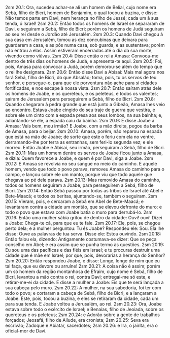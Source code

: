 2sm 20.1: Ora, sucedeu achar-se ali um homem de Belial, cujo nome era Sebá, filho de Bicri, homem de Benjamim, o qual tocou a buzina, e disse: Não temos parte em Davi, nem herança no filho de Jessé; cada um à sua tenda, ó Israel!
2sm 20.2: Então todos os homens de Israel se separaram de Davi, e seguiram a Sebá, filho de Bicri; porém os homens de Judá seguiram ao seu rei desde o Jordão até Jerusalém.
2sm 20.3: Quando Davi chegou à sua casa em Jerusalém, tomou as dez concubinas que deixara para guardarem a casa, e as pôs numa casa, sob guarda, e as sustentava; porém não entrou a elas. Assim estiveram encerradas até o dia da sua morte, vivendo como viúvas.
2sm 20.4: Disse então o rei a Amasa: Convoca-me dentro de três dias os homens de Judá, e apresenta-te aqui.
2sm 20.5: Foi, pois, Amasa para convocar a Judá, porém demorou-se além do tempo que o rei lhe designara.
2sm 20.6: Então disse Davi a Abisai: Mais mal agora nos fará Sebá, filho de Bicri, do que Absalão; toma, pois, tu os servos de teu senhor, e persegue-o, para que ele porventura não ache para si cidades fortificadas, e nos escape à nossa vista.
2sm 20.7: Então saíram atrás dele os homens de Joabe, e os quereteus, e os peleteus, e todos os valentes; saíram de Jerusalém para perseguirem a Sebá, filho de Bicri.
2sm 20.8: Quando chegaram à pedra grande que está junto a Gibeão, Amasa lhes veio ao encontro. Estava Joabe cingido do seu traje de guerra que vestira, e sobre ele um cinto com a espada presa aos seus lombos, na sua bainha; e, adiantando-se ele, a espada caiu da bainha.
2sm 20.9: E disse Joabe a Amasa: Vais bem, meu irmão? E Joabe, com a mão direita, pegou da barba de Amasa, para o beijar.
2sm 20.10: Amasa, porém, não reparou na espada que está na mão de Joabe; de sorte que este o feriu com ela no ventre, derramando-lhe por terra as entranhas, sem feri-lo segunda vez; e ele morreu. Então Joabe e Abisai, seu irmão, perseguiram a Sebá, filho de Bicri.
2sm 20.11: Mas um homem dentre os servos de Joabe ficou junto a Amasa, e dizia: Quem favorece a Joabe, e quem é por Davi, siga a Joabe.
2sm 20.12: E Amasa se revolvia no seu sangue no meio do caminho. E aquele homem, vendo que todo o povo parava, removeu Amasa do caminho para o campo, e lançou sobre ele um manto, porque viu que todo aquele que chegava ao pé dele parava.
2sm 20.13: Mas removido Amasa do caminho, todos os homens seguiram a Joabe, para perseguirem a Sebá, filho de Bicri.
2sm 20.14: Então Sebá passou por todas as tribos de Israel até Abel e Bete-Maacá; e todos os beritas, ajuntando-se, também o seguiram.
2sm 20.15: Vieram, pois, e cercaram a Sebá em Abel de Bete-Maacá; e levantaram contra a cidade um montão, que se elevou defronte do muro; e todo o povo que estava com Joabe batia o muro para derrubá-lo.
2sm 20.16: Então uma mulher sábia gritou de dentro da cidade: Ouvi! ouvi! Dizei a Joabe: Chega-te cá, para que eu te fale.
2sm 20.17: Ele, pois, se chegou perto dela; e a mulher perguntou: Tu és Joabe? Respondeu ele: Sou. Ela lhe disse: Ouve as palavras de tua serva. Disse ele: Estou ouvindo.
2sm 20.18: Então falou ela, dizendo: Antigamente costumava-se dizer: Que se peça conselho em Abel; e era assim que se punha termo às questões.
2sm 20.19: Eu sou uma das pacíficas e das fiéis em Israel; e tu procuras destruir uma cidade que é mãe em Israel; por que, pois, devorarias a herança do Senhor?
2sm 20.20: Então respondeu Joabe, e disse: Longe, longe de mim que eu tal faça, que eu devore ou arruíne!
2sm 20.21: A coisa não é assim; porém um só homem da região montanhosa de Efraim, cujo nome é Sebá, filho de Bicri, levantou a mão contra o rei, contra Davi; entregai-me só este, e retirar-me-ei da cidade. E disse a mulher a Joabe: Eis que te será lançada a sua cabeça pelo muro.
2sm 20.22: A mulher, na sua sabedoria, foi ter com todo o povo; e cortaram a cabeça de Sebá, filho de Bicri, e a lançaram a Joabe. Este, pois, tocou a buzina, e eles se retiraram da cidade, cada um para sua tenda. E Joabe voltou a Jerusalém, ao rei.
2sm 20.23: Ora, Joabe estava sobre todo o exército de Israel; e Benaías, filho de Jeoiada, sobre os quereteus e os peleteus;
2sm 20.24: e Adorão sobre a gente de trabalhos forçados; Jeosafá, filho de Ailude, era cronista;
2sm 20.25: Seva era escrivão; Zadoque e Abiatar, sacerdotes;
2sm 20.26: e Ira, o jairita, era o oficial-mor de Davi.

